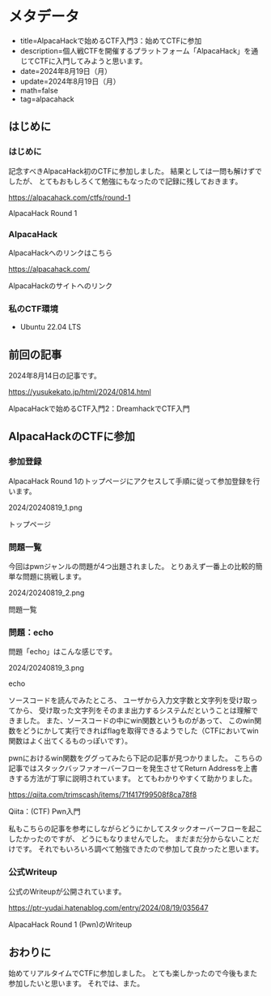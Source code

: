 # メタデータ
- title=AlpacaHackで始めるCTF入門3：始めてCTFに参加
- description=個人戦CTFを開催するプラットフォーム「AlpacaHack」を通じてCTFに入門してみようと思います。
- date=2024年8月19日（月）
- update=2024年8月19日（月）
- math=false
- tag=alpacahack

## はじめに

### はじめに
記念すべきAlpacaHack初のCTFに参加しました。
結果としては一問も解けずでしたが、
とてもおもしろくて勉強にもなったので記録に残しておきます。

https://alpacahack.com/ctfs/round-1

AlpacaHack Round 1

### AlpacaHack
AlpacaHackへのリンクはこちら

https://alpacahack.com/

AlpacaHackのサイトへのリンク

### 私のCTF環境
- Ubuntu 22.04 LTS

## 前回の記事
2024年8月14日の記事です。

https://yusukekato.jp/html/2024/0814.html

AlpacaHackで始めるCTF入門2：DreamhackでCTF入門

## AlpacaHackのCTFに参加

### 参加登録
AlpacaHack Round 1のトップページにアクセスして手順に従って参加登録を行います。

2024/20240819_1.png

トップページ

### 問題一覧
今回はpwnジャンルの問題が4つ出題されました。
とりあえず一番上の比較的簡単な問題に挑戦します。

2024/20240819_2.png

問題一覧

### 問題：echo
問題「echo」はこんな感じです。

2024/20240819_3.png

echo

ソースコードを読んでみたところ、
ユーザから入力文字数と文字列を受け取ってから、
受け取った文字列をそのまま出力するシステムだということは理解できました。
また、ソースコードの中にwin関数というものがあって、
このwin関数をどうにかして実行できればflagを取得できるようでした（CTFにおいてwin関数はよく出てくるものっぽいです）。

pwnにおけるwin関数をググってみたら下記の記事が見つかりました。
こちらの記事ではスタックバッファオーバーフローを発生させてReturn Addressを上書きする方法が丁寧に説明されています。
とてもわかりやすくて助かりました。

https://qiita.com/trimscash/items/71f417f99508f8ca78f8

Qiita：(CTF) Pwn入門

私もこちらの記事を参考にしながらどうにかしてスタックオーバーフローを起こしたかったのですが、
どうにもなりませんでした。
まだまだ分からないことだけです。
それでもいろいろ調べて勉強できたので参加して良かったと思います。

### 公式Writeup
公式のWriteupが公開されています。

https://ptr-yudai.hatenablog.com/entry/2024/08/19/035647

AlpacaHack Round 1 (Pwn)のWriteup

## おわりに
始めてリアルタイムでCTFに参加しました。
とても楽しかったので今後もまた参加したいと思います。
それでは、また。


